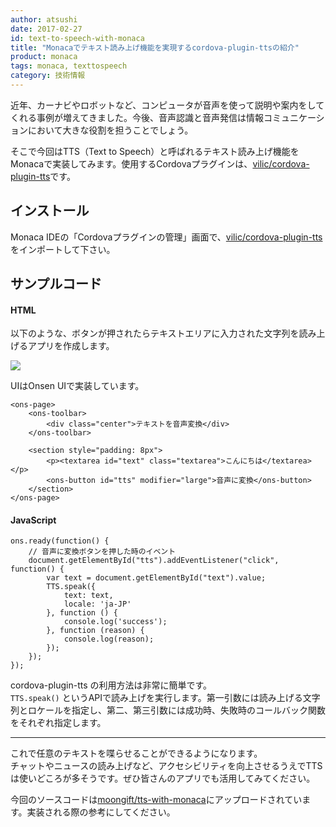 ```yaml
---
author: atsushi
date: 2017-02-27
id: text-to-speech-with-monaca
title: "Monacaでテキスト読み上げ機能を実現するcordova-plugin-ttsの紹介"
product: monaca
tags: monaca, texttospeech
category: 技術情報
---
```


近年、カーナビやロボットなど、コンピュータが音声を使って説明や案内をしてくれる事例が増えてきました。今後、音声認識と音声発信は情報コミュニケーションにおいて大きな役割を担うことでしょう。

そこで今回はTTS（Text to Speech）と呼ばれるテキスト読み上げ機能をMonacaで実装してみます。使用するCordovaプラグインは、[vilic/cordova-plugin-tts](https://github.com/vilic/cordova-plugin-tts)です。


## インストール

Monaca IDEの「Cordovaプラグインの管理」画面で、[vilic/cordova-plugin-tts](https://github.com/vilic/cordova-plugin-tts)をインポートして下さい。

## サンプルコード

#### HTML

以下のような、ボタンが押されたらテキストエリアに入力された文字列を読み上げるアプリを作成します。

![](/blog/content/images/2017/Jan/monaca-tts.png)

UIはOnsen UIで実装しています。

```
<ons-page>
    <ons-toolbar>
        <div class="center">テキストを音声変換</div>
    </ons-toolbar>

    <section style="padding: 8px">
        <p><textarea id="text" class="textarea">こんにちは</textarea></p>
        <ons-button id="tts" modifier="large">音声に変換</ons-button>
    </section>
</ons-page>
```

#### JavaScript

```
ons.ready(function() {
    // 音声に変換ボタンを押した時のイベント
    document.getElementById("tts").addEventListener("click", function() {
        var text = document.getElementById("text").value;
        TTS.speak({
            text: text,
            locale: 'ja-JP'
        }, function () {
            console.log('success');
        }, function (reason) {
            console.log(reason);
        });
    });
});
```

cordova-plugin-tts の利用方法は非常に簡単です。  
`TTS.speak()` というAPIで読み上げを実行します。第一引数には読み上げる文字列とロケールを指定し、第二、第三引数には成功時、失敗時のコールバック関数をそれぞれ指定します。

----

これで任意のテキストを喋らせることができるようになります。  
チャットやニュースの読み上げなど、アクセシビリティを向上させるうえでTTSは使いどころが多そうです。ぜひ皆さんのアプリでも活用してみてください。

今回のソースコードは[moongift/tts-with-monaca](https://github.com/moongift/tts-with-monaca)にアップロードされています。実装される際の参考にしてください。
